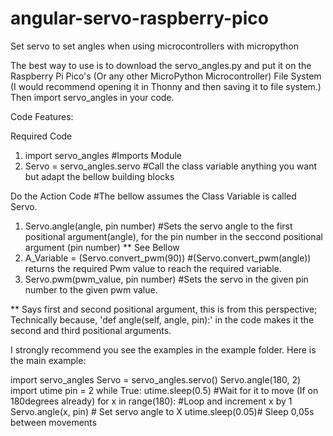 # angular-servo-raspberry-pico
Set servo to set angles when using microcontrollers with micropython

The best way to use is to download the servo_angles.py and put it on the Raspberry Pi Pico's (Or any other MicroPython Microcontroller) File System (I would recommend opening it in Thonny and then saving it to file system.)
Then import servo_angles in your code.


Code Features:

Required Code
1. import servo_angles                    #Imports Module
2. Servo = servo_angles.servo             #Call the class variable anything you want but adapt the bellow building blocks

Do the Action Code                        #The bellow assumes the Class Variable is called Servo.
1. Servo.angle(angle, pin number)         #Sets the servo angle to the first positional argument(angle), for the pin number in the seccond positional argument (pin number) ** See Bellow
2. A_Variable = (Servo.convert_pwm(90))   #(Servo.convert_pwm(angle)) returns the required Pwm value to reach the required variable.
3. Servo.pwm(pwm_value, pin number)       #Sets the servo in the given pin number to the given pwm value.

** Says first and second positional argument, this is from this perspective; Technically because, 'def angle(self, angle, pin):' in the code makes it the second and third positional arguments.

I strongly recommend you see the examples in the example folder.
Here is the main example:

import servo_angles 
Servo = servo_angles.servo()
Servo.angle(180, 2)
import utime
pin = 2
while True:
    utime.sleep(0.5) #Wait for it to move (If on 180degrees already)
    for x in range(180): #Loop and increment x by 1
        Servo.angle(x, pin) # Set servo angle to X
        utime.sleep(0.05)# Sleep 0,05s between movements
